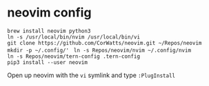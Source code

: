 # neovim config  

`brew install neovim python3`  
`ln -s /usr/local/bin/nvim /usr/local/bin/vi`  
`git clone https://github.com/CorWatts/neovim.git ~/Repos/neovim`  
`mkdir -p ~/.config/' `
`ln -s Repos/neovim/nvim ~/.config/nvim`  
`ln -s Repos/neovim/tern-config .tern-config`  
`pip3 install --user neovim`

Open up neovim with the `vi` symlink and type `:PlugInstall`  